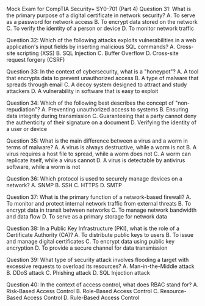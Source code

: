 Mock Exam for CompTIA Security+ SY0-701 (Part 4)
Question 31:
What is the primary purpose of a digital certificate in network security?
A. To serve as a password for network access
B. To encrypt data stored on the network
C. To verify the identity of a person or device
D. To monitor network traffic

Question 32:
Which of the following attacks exploits vulnerabilities in a web application's input fields by inserting malicious SQL commands?
A. Cross-site scripting (XSS)
B. SQL Injection
C. Buffer Overflow
D. Cross-site request forgery (CSRF)

Question 33:
In the context of cybersecurity, what is a "honeypot"?
A. A tool that encrypts data to prevent unauthorized access
B. A type of malware that spreads through email
C. A decoy system designed to attract and study attackers
D. A vulnerability in software that is easy to exploit

Question 34:
Which of the following best describes the concept of "non-repudiation"?
A. Preventing unauthorized access to systems
B. Ensuring data integrity during transmission
C. Guaranteeing that a party cannot deny the authenticity of their signature on a document
D. Verifying the identity of a user or device

Question 35:
What is the main difference between a virus and a worm in terms of malware?
A. A virus is always destructive, while a worm is not
B. A virus requires a host file to spread, while a worm does not
C. A worm can replicate itself, while a virus cannot
D. A virus is detectable by antivirus software, while a worm is not

Question 36:
Which protocol is used to securely manage devices on a network?
A. SNMP
B. SSH
C. HTTPS
D. SMTP

Question 37:
What is the primary function of a network-based firewall?
A. To monitor and protect internal network traffic from external threats
B. To encrypt data in transit between networks
C. To manage network bandwidth and data flow
D. To serve as a primary storage for network data

Question 38:
In a Public Key Infrastructure (PKI), what is the role of a Certificate Authority (CA)?
A. To distribute public keys to users
B. To issue and manage digital certificates
C. To encrypt data using public key encryption
D. To provide a secure channel for data transmission

Question 39:
What type of security attack involves flooding a target with excessive requests to overload its resources?
A. Man-in-the-Middle attack
B. DDoS attack
C. Phishing attack
D. SQL Injection attack

Question 40:
In the context of access control, what does RBAC stand for?
A. Risk-Based Access Control
B. Role-Based Access Control
C. Resource-Based Access Control
D. Rule-Based Access Control